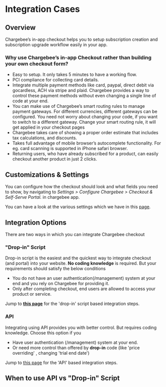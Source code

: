 # Integration Cases

## Overview

Chargebee’s in-app checkout helps you to setup subscription creation and subscription upgrade workflow easily in your app.

### Why use Chargebee’s in-app Checkout rather than building your own checkout form?

-   Easy to setup. It only takes 5 minutes to have a working flow.
-   PCI compliance for collecting card details.
-   Integrate multiple payment methods like card, paypal, direct debit via gocardless, ACH via stripe and plaid. Chargebee provides a way to control these payment methods without even changing a single line of code at your end.
-   You can make use of Chargebee’s smart routing rules to manage payment gateways. For different currencies, different gateways can be configured. You need not worry about changing your code, if you want to switch to a different gateway. Change your smart routing rule, it will get applied in your checkout pages
-   Chargebee takes care of showing a proper order estimate that includes tax calculations, and discounts.
-   Takes full advantage of mobile browser’s autocomplete functionality. For eg. card scanning is supported in iPhone safari browser.
-   Returning users, who have already subscribed for a product, can easily checkout another product in just 2 clicks.

## Customizations & Settings

You can configure how the checkout should look and what fields you need to show, by navigating to  _Settings > Configure Chargebee > Checkout & Self-Serve Portal._  in chargebee app.

You can have a look at the various settings which we have in this  [page](https://www.chargebee.com/checkout-portal-docs/settings.html#checkout-settings).

## Integration Options

There are two ways in which you can integrate Chargebee checkout

### "Drop-in" Script

Drop-in script is the easiest and the quickest way to integrate checkout (and portal) into your website.  **No coding knowledge**  is required. But your requirements should satisfy the below conditions

-   You do not have an user authentication(/management) system at your end and you rely on Chargebee for providing it.
-   Only after completing checkout, end users are allowed to access your product or service.

Jump to  **[this page](https://www.chargebee.com/checkout-portal-docs/drop-in-integration.html)**  for the 'drop-in' script based integration steps.

### API

Integrating using API provides you with better control. But requires coding knowledge. Choose this option if you

-   Have user authentication (/management) system at your end.
-   Or need more control than offered by  **drop-in**  code (like 'price overriding' , changing 'trial end date')

Jump to  [this page](https://www.chargebee.com/checkout-portal-docs/api-checkout.html)  for the 'API' based integration steps.

## When to use API vs "Drop-in" Script

